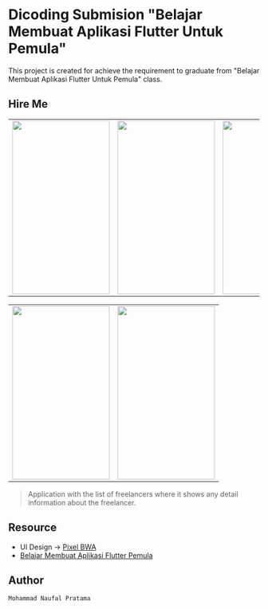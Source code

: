 # Dicoding Submision "Belajar Membuat Aplikasi Flutter Untuk Pemula"

This project is created for achieve the requirement to graduate from "Belajar Membuat Aplikasi Flutter Untuk Pemula" class.


## Hire Me

<table><tr>
<td> <img src="https://user-images.githubusercontent.com/49554106/123866711-a2b3b300-d957-11eb-86b9-8fb0cdb3fe95.jpg" width="195" height="348"> </td>
<td> <img src="https://user-images.githubusercontent.com/49554106/123866782-b65f1980-d957-11eb-9b7d-d2164e798acf.jpg" width="195" height="348"/> </td>
<td> <img src="https://user-images.githubusercontent.com/49554106/123866829-c7a82600-d957-11eb-997a-1b460f4ff2cb.jpg" width="195" height="348"/> </td> 
</tr></table>

<table><tr>
  <td> <img src="https://user-images.githubusercontent.com/49554106/123866963-edcdc600-d957-11eb-8c4b-30bbc94ea5e6.gif" width="195" height="348"/> </td>
  <td> <img src="https://user-images.githubusercontent.com/49554106/123867160-35545200-d958-11eb-9673-7384e5103989.jpg" width="195" height="348"/> </td>  
</tr></table>  

> Application with the list of freelancers where it shows any detail information about the freelancer.

## Resource

- UI Design -> [Pixel BWA](https://pixel.buildwithangga.com/details/find-freelancer) 
- [Belajar Membuat Aplikasi Flutter Pemula](https://www.dicoding.com/academies/159)

## Author

```
Mohammad Naufal Pratama
```
